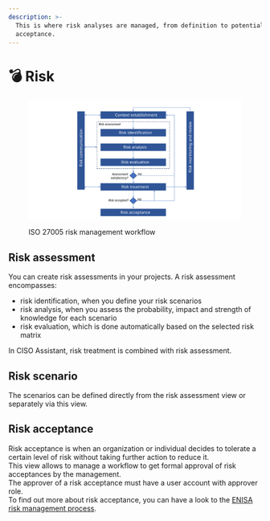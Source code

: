 ```yaml
---
description: >-
  This is where risk analyses are managed, from definition to potential
  acceptance.
---
```


# 💣 Risk

<figure><img src="../.gitbook/assets/iso27005.svg" alt=""><figcaption><p>ISO 27005 risk management workflow</p></figcaption></figure>

## Risk assessment

You can create risk assessments in your projects. A risk assessment encompasses:

* risk identification, when you define your risk scenarios
* risk analysis, when you assess the probability, impact and strength of knowledge for each scenario
* risk evaluation, which is done automatically based on the selected risk matrix

In CISO Assistant, risk treatment is combined with risk assessment.

## Risk scenario

The scenarios can be defined directly from the risk assessment view or separately via this view.

## Risk acceptance

Risk acceptance is when an organization or individual decides to tolerate a certain level of risk without taking further action to reduce it.\
This view allows to manage a workflow to get formal approval of risk acceptances by the management.\
The approver of a risk acceptance must have a user account with approver role.\
To find out more about risk acceptance, you can have a look to the [ENISA risk management process](https://www.enisa.europa.eu/topics/risk-management/current-risk/risk-management-inventory/rm-process/risk-acceptance).
